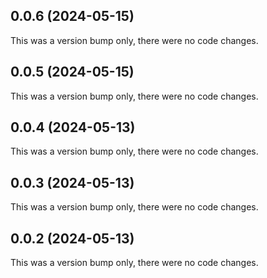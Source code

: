 ## 0.0.6 (2024-05-15)

This was a version bump only, there were no code changes.

## 0.0.5 (2024-05-15)

This was a version bump only, there were no code changes.

## 0.0.4 (2024-05-13)

This was a version bump only, there were no code changes.

## 0.0.3 (2024-05-13)

This was a version bump only, there were no code changes.

## 0.0.2 (2024-05-13)

This was a version bump only, there were no code changes.